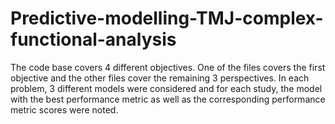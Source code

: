 # Predictive-modelling-TMJ-complex-functional-analysis

The code base covers 4 different objectives. One of the files covers the first objective and the other files cover the remaining 3 perspectives. In each problem, 3 different models were considered and for each study, the model with the best performance metric as well as the corresponding performance metric scores were noted.
